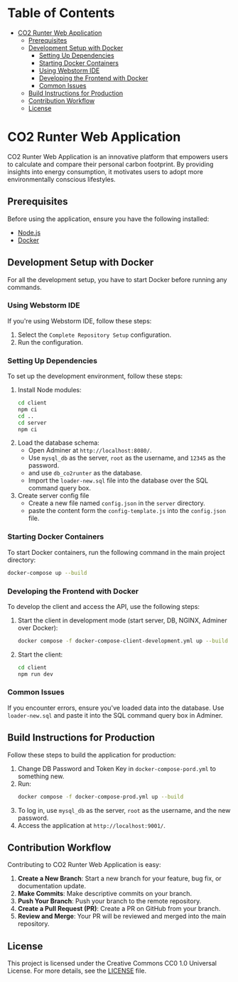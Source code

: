 # Table of Contents

- [CO2 Runter Web Application](#co2-runter-web-application)
    - [Prerequisites](#prerequisites)
    - [Development Setup with Docker](#development-setup-with-docker)
        - [Setting Up Dependencies](#setting-up-dependencies)
        - [Starting Docker Containers](#starting-docker-containers)
        - [Using Webstorm IDE](#using-webstorm-ide)
        - [Developing the Frontend with Docker](#developing-the-frontend-with-docker)
        - [Common Issues](#common-issues)
    - [Build Instructions for Production](#build-instructions-for-production)
    - [Contribution Workflow](#contribution-workflow)
    - [License](#license)

# CO2 Runter Web Application

CO2 Runter Web Application is an innovative platform that empowers users to calculate and compare their personal carbon
footprint. By providing insights into energy consumption, it motivates users to adopt more environmentally conscious
lifestyles.

## Prerequisites

Before using the application, ensure you have the following installed:

- [Node.js](https://nodejs.org/en/)
- [Docker](https://www.docker.com/)

## Development Setup with Docker

For all the development setup, you have to start Docker before running any commands.

### Using Webstorm IDE

If you're using Webstorm IDE, follow these steps:

1. Select the `Complete Repository Setup` configuration.
2. Run the configuration.

### Setting Up Dependencies

To set up the development environment, follow these steps:

1. Install Node modules:
    ```bash
    cd client
    npm ci
    cd ..
    cd server
    npm ci
    ```
2. Load the database schema:
    - Open Adminer at `http://localhost:8080/`.
    - Use `mysql_db` as the server, `root` as the username, and `12345` as the password.
    - and use `db_co2runter` as the database.
    - Import the `loader-new.sql` file into the database over the SQL command query box.
3. Create server config file
    - Create a new file named `config.json` in the `server` directory.
    - paste the content form the `config-template.js` into the `config.json` file.

### Starting Docker Containers

To start Docker containers, run the following command in the main project directory:

```bash
docker-compose up --build
```

### Developing the Frontend with Docker

To develop the client and access the API, use the following steps:

1. Start the client in development mode (start server, DB, NGINX, Adminer over Docker):
    ```bash
    docker compose -f docker-compose-client-development.yml up --build
    ```

2. Start the client:
    ```bash
    cd client
    npm run dev
    ```

### Common Issues

If you encounter errors, ensure you've loaded data into the database. Use `loader-new.sql` and paste it into the SQL
command query box in Adminer.

## Build Instructions for Production

Follow these steps to build the application for production:

1. Change DB Password and Token Key in `docker-compose-pord.yml` to something new.
2. Run:
    ```bash
    docker compose -f docker-compose-prod.yml up --build
    ```
3. To log in, use `mysql_db` as the server, `root` as the username, and the new password.
4. Access the application at `http://localhost:9001/`.

## Contribution Workflow

Contributing to CO2 Runter Web Application is easy:

1. **Create a New Branch**: Start a new branch for your feature, bug fix, or documentation update.
2. **Make Commits**: Make descriptive commits on your branch.
3. **Push Your Branch**: Push your branch to the remote repository.
4. **Create a Pull Request (PR)**: Create a PR on GitHub from your branch.
5. **Review and Merge**: Your PR will be reviewed and merged into the main repository.

## License

This project is licensed under the Creative Commons CC0 1.0 Universal License. For more details, see
the [LICENSE](https://github.com/stadt-karlsruhe/CO2-Runter?tab=CC0-1.0-1-ov-file) file.
